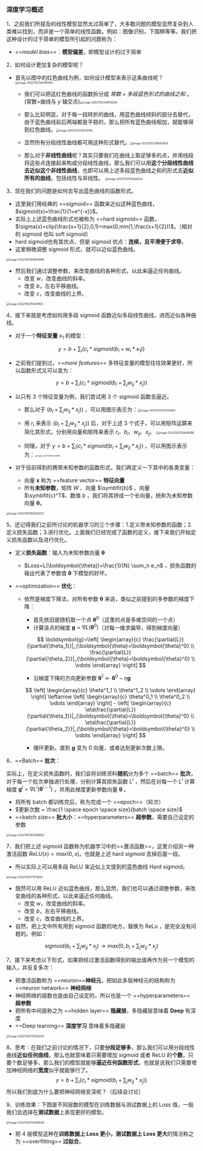 ### 深度学习概述

1、之前我们所提及的线性模型显然太过简单了，大多数问题的模型显然复杂到人类难以找到，而非是一个简单的线性函数。例如：图像识别，下围棋等等。我们把这种设计的过于简单的模型所引起的问题称为：

- ==*model bias*==：**模型偏差**，即模型设计的过于简单

2、如何设计更加复杂的模型呢？

- 首先以图中的红色曲线为例，如何设计模型来表示这条曲线呢？<img src="img/image-20221102144316580.png" alt="image-20221102144316580" style="zoom:50%;" />

  - 我们可以把这红色曲线的函数拆分成 $常数 + 多段蓝色形式的曲线之和$ 。(常数=曲线与 $y$ 轴交点)<img src="img/image-20221102144510284.png" alt="image-20221102144510284" style="zoom:50%;" />

  - 那么比较明显，对于每一段转折的曲线，用蓝色曲线倾斜的部分去替代，由于蓝色曲线前后两端都是平稳的，那么把所有蓝色曲线相加，就能够得到红色曲线。<img src="img/image-20221102145212183.png" alt="image-20221102145212183" style="zoom:50%;" />

  - 显然所有分段线性曲线都可用这种形式替代。<img src="img/image-20221102145643924.png" alt="image-20221102145643924" style="zoom:50%;" />
  - 那么对于**非线性曲线**呢？其实只要我们在曲线上取足够多的点，并用线段将这些点连接起来构成分段线性曲线，那么我们可以用**这个分段线性曲线去近似这个非线性曲线**，也即可以用上述多段蓝色曲线之和的形式去**近似所有的曲线**，包括线性与非线性。                                   <img src="img/image-20221102150026022.png" alt="image-20221102150026022" style="zoom:50%;" />

3、现在我们的问题是如何去写出蓝色曲线的函数形式。

- 这里我们用经典的 ==sigmoid== 函数来近似这种蓝色曲线，$sigmoid(x)=\frac{1}{1+e^{-x}}$。
- 实际上上述蓝色曲线形式也被称为 ==hard sigmoid== 函数，$\sigma(x)=clip(\frac{x+1}{2},0,1)=max(0,min(1,\frac{x+1}{2}))$。（相对的 sigmoid 也叫 soft sigmoid）
- hard sigmoid也有其优点，但是 sigmoid 优点：**连续，且平滑便于求导**。
- 这里稍微调整 sigmoid 形式，就可以近似蓝色曲线。

<img src="img/image-20221102150947898.png" alt="image-20221102150947898" style="zoom:50%;" />

- 然后我们通过调整参数，来改变曲线的各种形式，以此来逼近任何曲线。
  - 改变 $w$，改变曲线的斜率。
  - 改变 $b$，左右平移曲线。
  - 改变 $c$，改变曲线的上界。

<img src="img/image-20221102151441903.png" alt="image-20221102151441903" style="zoom:50%;" />

4、接下来就是考虑如何用多段 sigmoid 函数近似多段线性曲线，进而近似各种曲线。

- 对于一个**特征变量** $x_1$ 的模型：

$$
y = b + \sum_i(c_i*sigmoid(b_i+w_i*x_1))
$$

- 之前我们提到过，==*more features*== 多特征变量的模型往往效果更好，所以函数形式又可以变为：

$$
y = b + \sum_i(c_i*sigmoid(b_i+\sum_j w_{ij}*x_j))
$$

- 以只有 3 个特征变量为例，我们尝试用 3 个 sigmoid 函数去逼近。

  - 那么对于 $(b_i+\sum_j w_{ij}*x_j))$ ，可以用图示表示为：<img src="img/image-20221102153253693.png" alt="image-20221102153253693" style="zoom:50%;" />

  - 用 $r_i$ 来表示 $(b_i+\sum_j w_{ij}*x_j))$ 后，对于上述 3 个式子，可以用矩阵运算来简化其形式，分别用向量和矩阵来表示 $r_i、b_i、w_{ij}、x_j$。                                        <img src="img/image-20221102153649396.png" alt="image-20221102153649396" style="zoom:50%;" />
  - 同理，对于 $y = b + \sum_i(c_i*sigmoid(b_i+\sum_j w_{ij}*x_j))$ ，可以用图示表示为：<img src="img/image-20221009193528088.png" alt="image-20221009193528088" style="zoom:33%;" />
- 对于目前得到的携带未知参数的函数形式，我们再定义一下其中的各类变量：
  - 向量 $\boldsymbol{x}$ 称为 ==feature vector== **特征向量**
  - 所有**未知参数**，矩阵 $W$ 、向量 $\symbfit{b}$ 、向量 $\symbfit{c}^T$、数值 $b$ ，我们将其拼成一个长向量，统称为未知参数向量 $\boldsymbol{\theta}$。

<img src="img/image-20221102160256252.png" alt="image-20221102160256252" style="zoom:50%;" />

5、还记得我们之前所讨论的机器学习的三个步骤：1.定义带未知参数的函数；2.定义损失函数；3.进行优化。上面我们已经完成了函数的定义，接下来我们开始定义损失函数以及进行优化。

- 定义**损失函数**：输入为未知参数向量 $\boldsymbol{\theta}$
  - $Loss=L(\boldsymbol{\theta})=\frac{1}{N} \sum_n e_n$ ，损失函数的输出代表了参数值 $\boldsymbol{\theta}$ 下模型的好坏。

- ==optimization== **优化**：
  
  - 依然是梯度下降法，对所有参数 $\boldsymbol{\theta}$ 来说，类似之前提到的多参数的梯度下降：
    - 首先依旧是随机取一个点 $\boldsymbol{\theta}^0$（这里的点是多维空间的一个点）
    - 计算该点的梯度 $\boldsymbol{g} = \nabla L(\boldsymbol{\theta}^0)$（对每一维求偏导，得到梯度向量）
  
    $$
    \boldsymbol{g}=\left[ \begin{array}{c} \frac{\partial{L}}{\partial{\theta_1}}|_{\boldsymbol{\theta}=\boldsymbol{\theta}^0} \\ \frac{\partial{L}}{\partial{\theta_2}}|_{\boldsymbol{\theta}=\boldsymbol{\theta}^0} \\ \vdots \end{array} \right]
    $$
  
    
  
    - 沿梯度下降的方向更新参数 $\boldsymbol{\theta}^1 \leftarrow \boldsymbol{\theta}^0 - \eta\boldsymbol{g}$
  
    $$
    \left[ \begin{array}{c} \theta^1_1 \\ \theta^1_2 \\ \vdots \end{array} \right] \leftarrow \left[ \begin{array}{c} \theta^0_1 \\ \theta^0_2 \\ \vdots \end{array} \right] - \left[ \begin{array}{c} \eta\frac{\partial{L}}{\partial{\theta_1}}|_{\boldsymbol{\theta}=\boldsymbol{\theta}^0} \\ \eta\frac{\partial{L}}{\partial{\theta_2}}|_{\boldsymbol{\theta}=\boldsymbol{\theta}^0} \\ \vdots \end{array} \right]
    $$
  
    
  
    - 循环更新。直到 $\boldsymbol{g}$ 变为 0 向量，或者达到更新次数上限。

6、==Batch== **批次**：

实际上，在定义损失函数时，我们会将训练资料**随机**分为多个 ==batch== **批次**，对于每一个批次单独进行处理，分别计算其损失函数 $L^i$ ，然后在对每一个 $L^i$ 计算梯度 $\boldsymbol{g}^i = \nabla L^i(\boldsymbol{\theta}^{i-1})$ ，并用此梯度更新参数向量 $\boldsymbol{\theta}$ 。

- 将所有 batch 都训练完后，称为完成一个 ==epoch==（轮次）
- $更新次数 = \frac{1 \space epoch \space size}{batch \space size}$
- ==batch size== **批大小**：==hyperparameters== **超参数**，需要自己设定的参数


<img src="img/image-20221102165459053.png" alt="image-20221102165459053" style="zoom:50%;" />

 7、我们把上述 sigmoid 函数称为机器学习中的==激活函数==，这里介绍另一种激活函数 $ReLU(x)=max(0, x)$。也就是上述 hard sigmoid 去掉后面一段。

- 所以实际上可以用多段 ReLU 来近似上文提到的蓝色曲线 Hard sigmoid。

<img src="img/image-20221102171011844.png" alt="image-20221102171011844" style="zoom:50%;" />

- 既然可以用 ReLU 近似蓝色曲线，那么显然，我们也可以通过调整参数，来改变曲线的各种形式，以此来逼近任何曲线。
  - 改变 $w$，改变曲线的斜率。
  - 改变 $b$，左右平移曲线。
  - 改变 $c$，改变曲线的上界。
- 自然，把上文中所有用到 sigmoid 函数的地方，替换为 ReLu ，是完全没有问题的。例如：

$$
sigmoid(b_i+\sum_j w_{ij}*x_j) \rightarrow max(0, b_i+\sum_j w_{ij}*x_j)
$$

7、接下来考虑以下形式，如果把经过激活函数得到的输出值再作为另一个模型的输入，并反复多次：

- 把激活函数称为 ==neuron==**神经元**，把如此多层神经元的结构称为 ==neuron network== **神经网络**
- 神经网络的层数也是由自己设定的，所以也是一个 ==hyperparameters== **超参数**
- 把所有中间层称之为 ==hidden layer== **隐藏层**，多隐藏层意味着 **Deep** 有深度
- ==Deep learning== **深度学习** 意味着多隐藏层

<img src="img/image-20221102172934243.png" alt="image-20221102172934243" style="zoom:50%;" />

8、思考：在我们之前讨论的情况下，只要**分段足够多**，那么我们可以用分段线性曲线**近似任何曲线**，那么也就意味着只需要增加 sigmoid 或者 ReLU 的**个数**，只要个数足够多，那么我们的模型就能够**逼近任何函数形式**，也就是说我们只需要增加神经网络的**宽度**似乎就能够行了。
$$
y = b + \sum_i(c_i*sigmoid(b_i+\sum_j w_{ij}*x_j))
$$
所以我们到底为什么要把神经网络变深呢？（后续会讨论）

9、训练效果：下图是不同层数的模型在训练数据与测试数据上的 Loss 值，一般我们会选择在**测试数据**上表现更好的模型。

<img src="img/image-20221102174446544.png" alt="image-20221102174446544" style="zoom:50%;" />

- 把 4 层模型这种在**训练数据上 Loss 更小，测试数据上 Loss 更大**的情况称之为 ==overfitting== **过拟合**。

